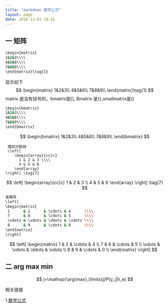 ```yaml
---
title: "markdown 数学公式"
layout: page
date: 2018-11-01 18:15
---
```




## 一 矩阵

```bash
\begin{matrix}
1&2&3\\\\
4&5&6\\\\
7&8&9\\\\
\end{matrix}\tag{1}
```

显示如下
$$
\begin{matrix}
1&2&3\\
4&5&6\\
7&8&9\\
\end{matrix}\tag{1}
$$
matrix 是没有括号的，bmatrix是[], Bmatrix 是{},smallmatrix是()

```bash
\begin{bmatrix}
1&2&3\\\\
4&5&6\\\\
7&8&9\\\\
\end{bmatrix}
```

$$
\begin{bmatrix}
1&2&3\\
4&5&6\\
7&8&9\\
\end{bmatrix}
$$

```
 增加分割线
 \left[
    \begin{array}{cc|c}
      1 & 2 & 3 \\\\
      4 & 5 & 6
    \end{array}
\right] \tag{7}
```

$$
\left[
    \begin{array}{cc|c}
      1 & 2 & 3 \\
      4 & 5 & 6
    \end{array}
\right] \tag{7}
$$

```bash
省略号
\left[
\begin{matrix}
 1      & 2      & \cdots & 4      \\\\
 7      & 6      & \cdots & 5      \\\\
 \vdots & \vdots & \ddots & \vdots \\\\
 8      & 9      & \cdots & 0      \\\\
\end{matrix}
\right]
```

$$
\left[
\begin{matrix}
 1      & 2      & \cdots & 4      \\
 7      & 6      & \cdots & 5      \\
 \vdots & \vdots & \ddots & \vdots \\
 8      & 9      & \cdots & 0      \\
\end{matrix}
\right]
$$
## 二 arg max min

$$
j=\mathop{\arg\max}_\limits{j}P(y_j|h_e)
$$



相关链接

1.[数学公式](https://blog.csdn.net/qq_37656398/article/details/79308997)